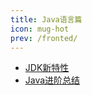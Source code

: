 ```yaml
---
title: Java语言篇
icon: mug-hot
prev: /fronted/
---
```


- [JDK新特性](./JDK新特性.md)
- [Java进阶总结](./Java进阶总结.md)

